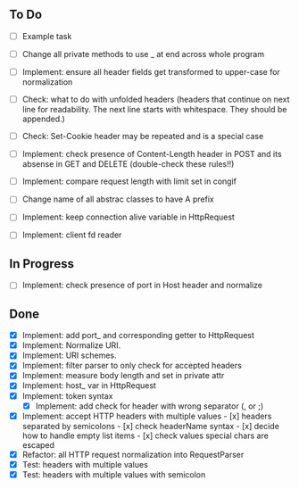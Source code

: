 ## To Do
- [ ] Example task
- [ ] Change all private methods to use _ at end across whole program
- [ ] Implement: ensure all header fields get transformed to upper-case for normalization
- [ ] Check: what to do with unfolded headers (headers that continue on next line for readability. The next line starts with whitespace. They should be appended.)
- [ ] Check: Set-Cookie header may be repeated and is a special case
- [ ] Implement: check presence of Content-Length header in POST and its absense in GET and DELETE (double-check these rules!!) 
- [ ] Implement: compare request length with limit set in congif
- [ ] Change name of all abstrac classes to have A prefix
- [ ] Implement: keep connection alive variable in HttpRequest
- [ ] Implement: client fd reader


## In Progress
- [ ] Implement: check presence of port in Host header and normalize

## Done
- [x] Implement: add port_ and corresponding getter to HttpRequest
- [x] Implement: Normalize URI.
- [x] Implement: URI schemes. 
- [x] Implement: filter parser to only check for accepted headers 
- [x] Implement: measure body length and set in private attr
- [x] Implement: host_ var in HttpRequest
- [x] Implement: token syntax 
    - [x] Implement: add check for header with wrong separator (, or ;) 
- [x] Implement: accept HTTP headers with multiple values
        - [x] headers separated by semicolons
        - [x] check headerName syntax
        - [x] decide how to handle empty list items
        - [x] check values special chars are escaped
- [x] Refactor: all HTTP request normalization into RequestParser
- [x] Test: headers with multiple values
- [x] Test: headers with multiple values with semicolon
